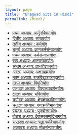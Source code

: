 ```yaml
---
layout: page
title:  "Bhagwad Gita in Hindi"
permalink: /hindi/
---
```


<ul class="post-list">
		<li><a class="post-meta" href="hindi/1/">प्रथम अध्याय: अर्जुनविषादयोग </a></li>
		<li><a class="post-meta" href="hindi/2/">द्वितीय अध्याय: सांख्ययोग</a></li>
		<li><a class="post-meta" href="hindi/3/">तृतीय अध्याय : कर्मयोग</a></li>
		<li><a class="post-meta" href="hindi/4/">चतुर्थ अध्याय: ज्ञानकर्मसंन्यासयोग</a></li>
		<li><a class="post-meta" href="hindi/5/">पंचम अध्याय: कर्मसंन्यासयोगः</a></li>
		<li><a class="post-meta" href="hindi/6/">षष्ठ अध्याय: आत्मसंयमयोगः</a></li>
		<li><a class="post-meta" href="hindi/7/">सप्तम अध्याय: ज्ञानविज्ञानयोगः</a></li>
		<li><a class="post-meta" href="hindi/8/">अष्टम अध्याय: अक्षरब्रह्मयोगः</a></li>
		<li><a class="post-meta" href="hindi/9/">नवम अध्याय: राजविद्याराजगुह्ययोगः</a></li>
		<li><a class="post-meta" href="hindi/10/">दशम अध्याय: विभूतियोगः</a></li>
		<li><a class="post-meta" href="hindi/11/">एकादश अध्याय: विश्वरूपदर्शनयोगः</a></li>
		<li><a class="post-meta" href="hindi/12/">द्वादश अध्याय: भक्तियोगः</a></li>
		<li><a class="post-meta" href="hindi/13/">त्रयोदश अध्याय: क्षेत्रक्षेत्रज्ञविभागयोगः</a></li>
		<li><a class="post-meta" href="hindi/14/">चतुर्दश अध्याय: गुणत्रयविभागयोगः</a></li>
		<li><a class="post-meta" href="hindi/15/">पंचदश अध्याय : पुरुषोत्तमयोगः</a></li>
		<li><a class="post-meta" href="hindi/16/">षोडश अध्याय: दैवासुरसम्पद्विभागयोगः</a></li>
		<li><a class="post-meta" href="hindi/17/">सप्तदश अध्याय: श्रद्धात्रयविभागयोगः</a></li>
		<li><a class="post-meta" href="hindi/18/">अष्टादश अध्याय: मोक्षसंन्यासयोगः</a></li>
  </ul>

